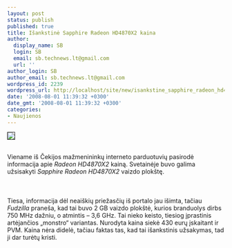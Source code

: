 ```yaml
---
layout: post
status: publish
published: true
title: Išankstinė Sapphire Radeon HD4870X2 kaina
author:
  display_name: SB
  login: SB
  email: sb.technews.lt@gmail.com
  url: ''
author_login: SB
author_email: sb.technews.lt@gmail.com
wordpress_id: 2239
wordpress_url: http://localhost/site/new/isankstine_sapphire_radeon_hd4870x2_kaina/
date: '2008-08-01 11:39:32 +0300'
date_gmt: '2008-08-01 11:39:32 +0300'
categories:
- Naujienos
---
```

<div class="imgright"><img src="http://tbn0.google.com/images?q=tbn:1w7Z84KjjJ8BwM:http://www.warepin.com/wp-content/uploads/2008/04/_fce4-ati_radeon_logo.png" border="1"></div>
<p><br>Viename iš Čekijos mažmenininkų interneto parduotuvių pasirodė informacija apie <i>Radeon HD4870X2</i> kainą. Svetainėje buvo galima užsisakyti <i>Sapphire Radeon HD4870X2</i> vaizdo plokštę.<br />
<br><br />
<br>Tiesa, informacija dėl neaiškių priežasčių iš portalo jau išimta, tačiau <i>Fudzilla</i> praneša, kad tai buvo 2 GB vaizdo plokštė, kurios branduolys dirbs 750 MHz dažniu, o atmintis – 3,6 GHz. Tai nieko keisto, tiesiog įprastinis artėjančios „monstro“ variantas. Nurodyta kaina siekė 430 eurų įskaitant ir PVM. Kaina nėra didelė, tačiau faktas tas, kad tai išankstinis užsakymas, tad ji dar turėtų kristi.<br />
<br><br />
<br><br />
<br></p>
